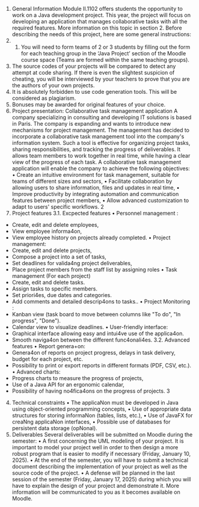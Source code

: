 1. General Information
Module II.1102 offers students the opportunity to work on a Java development project. This
year, the project will focus on developing an application that manages collaborative tasks with
all the required features. More information on this topic in section 2. Before describing the
needs of this project, here are some general instructions:
1. 1. You will need to form teams of 2 or 3 students by filling out the form for each
teaching group in the ‘Java Project’ section of the Moodle course space (Teams are
formed within the same teaching groups).
2. The source codes of your projects will be compared to detect any attempt at code
sharing. If there is even the slightest suspicion of cheating, you will be interviewed by
your teachers to prove that you are the authors of your own projects.
3. It is absolutely forbidden to use code generation tools. This will be considered as
plagiarism.
4. Bonuses may be awarded for original features of your choice.
2. Project presentation: Collaborative task management
application
A company specializing in consulting and developing IT solutions is based in Paris. The
company is expanding and wants to introduce new mechanisms for project management. The
management has decided to incorporate a collaborative task management tool into the
company's information system. Such a tool is effective for organizing project tasks, sharing
responsibilities, and tracking the progress of deliverables. It allows team members to work
together in real time, while having a clear view of the progress of each task.
A collaborative task management application will enable the company to achieve the following
objectives:
• Create an intuitive environment for task management, suitable for teams of
different sizes and sectors,
• Facilitate collaboration by allowing users to share information, files and updates in
real time,
• Improve productivity by integrating automation and communication features between
project members,
• Allow advanced customization to adapt to users' specific workflows.
2
3. Project features
3.1. Excpected features
• Personnel management :
- Create, edit and delete employees,
- View employee informa4on,
- View employee history on projects already completed.
• Project management:
- Create, edit and delete projects,
- Compose a project into a set of tasks,
- Set deadlines for valida4ng project deliverables,
- Place project members from the staff list by assigning roles
• Task management (For each project)
- Create, edit and delete tasks.
- Assign tasks to specific members.
- Set priori4es, due dates and categories.
- Add comments and detailed descrip4ons to tasks..
• Project Monitoring :
- Kanban view (task board to move between columns like "To do", "In
progress", "Done").
- Calendar view to visualize deadlines.
• User-friendly interface:
- Graphical interface allowing easy and intui4ve use of the applica4on.
- Smooth naviga4on between the different func4onali4es.
3.2. Advanced features
• Report genera+on:
- Genera4on of reports on project progress, delays in task delivery, budget
for each project, etc.
- Possibility to print or export reports in different formats (PDF, CSV, etc.).
• Advanced charts:
- Progress charts to measure the progress of projects,
- Use of a Java API for an ergonomic calendar,
- Possibility of having no4fica4ons on the progress of projects.
3
4. Technical constraints
• The applicaNon must be developed in Java using object-oriented programming
concepts,
• Use of appropriate data structures for storing informaNon (tables, lists, etc.),
• Use of JavaFX for creaNng applicaNon interfaces,
• Possible use of databases for persistent data storage (opNonal).
5. Deliverables
Several deliverables will be submitted on Moodle during the semester:
• A first concerning the UML modeling of your project. It is important to model your
project well in order to then design a more robust program that is easier to modify if
necessary (Friday, January 10, 2025).
• At the end of the semester, you will have to submit a technical document describing
the implementation of your project as well as the source code of the project.
• A defense will be planned in the last session of the semester (Friday, January 17, 2025)
during which you will have to explain the design of your project and demonstrate it.
More information will be communicated to you as it becomes available on Moodle.
